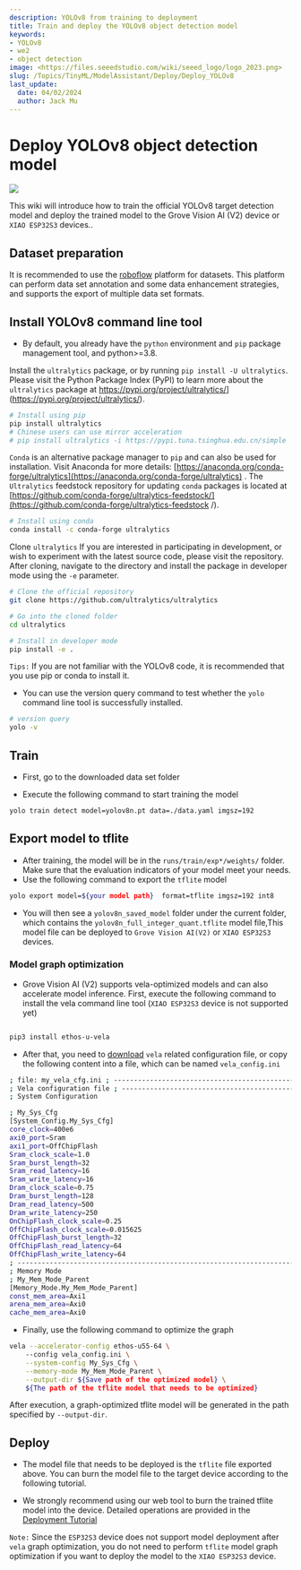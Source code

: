 ```yaml
---
description: YOLOv8 from training to deployment
title: Train and deploy the YOLOv8 object detection model
keywords:
- YOLOv8
- we2 
- object detection
image: <https://files.seeedstudio.com/wiki/seeed_logo/logo_2023.png>
slug: /Topics/TinyML/ModelAssistant/Deploy/Deploy_YOLOv8
last_update:
  date: 04/02/2024
  author: Jack Mu
---
```



# Deploy YOLOv8 object detection model

<div style={{textAlign:'center'}}><img src="https://files.seeedstudio.com/sscma/static/detection_person_yolov8.png" style={{width:600, height:'auto'}}/></div>

This wiki will introduce how to train the official YOLOv8 target detection model and deploy the trained model to the Grove Vision AI (V2) device or `XIAO ESP32S3` devices..

## Dataset preparation

It is recommended to use the [roboflow](https://universe.roboflow.com/) platform for datasets. This platform can perform data set annotation and some data enhancement strategies, and supports the export of multiple data set formats.

## Install YOLOv8 command line tool

- By default, you already have the `python` environment and `pip` package management tool, and python>=3.8.

<Tabs>

<TabItem value="pip installation" label="pip">

Install the `ultralytics` package, or by running `pip install -U ultralytics`. Please visit the Python Package Index (PyPI) to learn more about the `ultralytics` package at <https://pypi.org/project/ultralytics/>](<https://pypi.org/project/ultralytics/>).

```bash
# Install using pip
pip install ultralytics
# Chinese users can use mirror acceleration
# pip install ultralytics -i https://pypi.tuna.tsinghua.edu.cn/simple
```

</TabItem>

<TabItem value="conda installation" label="conda">

`Conda` is an alternative package manager to `pip` and can also be used for installation. Visit Anaconda for more details: [https://anaconda.org/conda-forge/ultralytics](https://anaconda.org/conda-forge/ultralytics) . The `Ultralytics` feedstock repository for updating `conda` packages is located at [https://github.com/conda-forge/ultralytics-feedstock/](<https://github.com/conda-forge/ultralytics-feedstock> /).

```bash
# Install using conda
conda install -c conda-forge ultralytics
```

</TabItem>

<TabItem value="Git installation" label="Git">

Clone `ultralytics` If you are interested in participating in development, or wish to experiment with the latest source code, please visit the repository. After cloning, navigate to the directory and install the package in developer mode using the `-e` parameter.

```bash
# Clone the official repository
git clone https://github.com/ultralytics/ultralytics

# Go into the cloned folder
cd ultralytics

# Install in developer mode
pip install -e .
```

</TabItem>

</Tabs>

`Tips:` If you are not familiar with the YOLOv8 code, it is recommended that you use pip or conda to install it.

- You can use the version query command to test whether the `yolo` command line tool is successfully installed.

```bash
# version query
yolo -v
```

## Train

- First, go to the downloaded data set folder

- Execute the following command to start training the model

```bash
yolo train detect model=yolov8n.pt data=./data.yaml imgsz=192
```

## Export model to tflite

- After training, the model will be in the `runs/train/exp*/weights/` folder. Make sure that the evaluation indicators of your model meet your needs.
- Use the following command to export the `tflite` model

```bash
yolo export model=${your model path}  format=tflite imgsz=192 int8
```

- You will then see a `yolov8n_saved_model` folder under the current folder, which contains the `yolov8n_full_integer_quant.tflite` model file,This model file can be deployed to `Grove Vision AI(V2)` or `XIAO ESP32S3` devices.

### Model graph optimization

- Grove Vision AI (V2) supports vela-optimized models and can also accelerate model inference. First, execute the following command to install the vela command line tool (`XIAO ESP32S3` device is not supported yet)

```bash

pip3 install ethos-u-vela
```

- After that, you need to [download](https://files.seeedstudio.com/sscma/configs/vela_config.ini) `vela` related configuration file, or copy the following content into a file, which can be named `vela_config.ini`

```bash
; file: my_vela_cfg.ini ; ----------------------------------------------------------------------------- 
; Vela configuration file ; ----------------------------------------------------------------------------- 
; System Configuration 

; My_Sys_Cfg 
[System_Config.My_Sys_Cfg] 
core_clock=400e6 
axi0_port=Sram 
axi1_port=OffChipFlash 
Sram_clock_scale=1.0 
Sram_burst_length=32 
Sram_read_latency=16 
Sram_write_latency=16 
Dram_clock_scale=0.75 
Dram_burst_length=128 
Dram_read_latency=500 
Dram_write_latency=250 
OnChipFlash_clock_scale=0.25 
OffChipFlash_clock_scale=0.015625 
OffChipFlash_burst_length=32 
OffChipFlash_read_latency=64 
OffChipFlash_write_latency=64 
; ----------------------------------------------------------------------------- 
; Memory Mode 
; My_Mem_Mode_Parent 
[Memory_Mode.My_Mem_Mode_Parent] 
const_mem_area=Axi1 
arena_mem_area=Axi0 
cache_mem_area=Axi0
```

- Finally, use the following command to optimize the graph

```bash
vela --accelerator-config ethos-u55-64 \ 
    --config vela_config.ini \
    --system-config My_Sys_Cfg \
    --memory-mode My_Mem_Mode_Parent \
    --output-dir ${Save path of the optimized model} \
    ${The path of the tflite model that needs to be optimized}
```

After execution, a graph-optimized tflite model will be generated in the path specified by `--output-dir`.

## Deploy

- The model file that needs to be deployed is the `tflite` file exported above. You can burn the model file to the target device according to the following tutorial.

- We strongly recommend using our web tool to burn the trained tflite model into the device. Detailed operations are provided in the [Deployment Tutorial](https://wiki.seeedstudio.com/ModelAssistant_Deploy_Overview/)

`Note:` Since the `ESP32S3` device does not support model deployment after `vela` graph optimization, you do not need to perform `tflite` model graph optimization if you want to deploy the model to the `XIAO ESP32S3` device.
